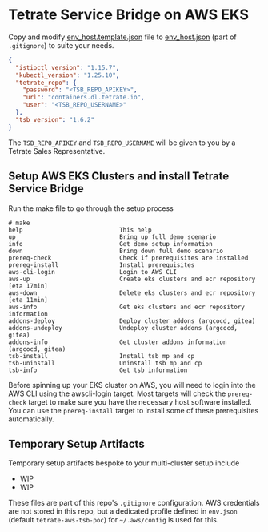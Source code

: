 # Tetrate Service Bridge on AWS EKS

Copy and modify [env_host.template.json](env_host.template.json) file to [env_host.json](env_host.json) (part of `.gitignore`) to suite your needs.

```json
{
  "istioctl_version": "1.15.7",
  "kubectl_version": "1.25.10",
  "tetrate_repo": {
    "password": "<TSB_REPO_APIKEY>",
    "url": "containers.dl.tetrate.io",
    "user": "<TSB_REPO_USERNAME>"
  },
  "tsb_version": "1.6.2"
}
```

The `TSB_REPO_APIKEY` and `TSB_REPO_USERNAME` will be given to you by a Tetrate Sales Representative.

## Setup AWS EKS Clusters and install Tetrate Service Bridge

Run the make file to go through the setup process

```
# make
help                           This help
up                             Bring up full demo scenario
info                           Get demo setup information
down                           Bring down full demo scenario
prereq-check                   Check if prerequisites are installed
prereq-install                 Install prerequisites
aws-cli-login                  Login to AWS CLI
aws-up                         Create eks clusters and ecr repository [eta 17min]
aws-down                       Delete eks clusters and ecr repository [eta 11min]
aws-info                       Get eks clusters and ecr repository information
addons-deploy                  Deploy cluster addons (argcocd, gitea)
addons-undeploy                Undeploy cluster addons (argcocd, gitea)
addons-info                    Get cluster addons information (argcocd, gitea)
tsb-install                    Install tsb mp and cp
tsb-uninstall                  Uninstall tsb mp and cp
tsb-info                       Get tsb information
```

Before spinning up your EKS cluster on AWS, you will need to login into the AWS CLI using the awscli-login target.
Most targets will check the `prereq-check` target to make sure you have the necessary host software installed.
You can use the `prereq-install` target to install some of these prerequisites automatically.


## Temporary Setup Artifacts

Temporary setup artifacts bespoke to your multi-cluster setup include

- WIP
- WIP

These files are part of this repo's `.gitignore` configuration.
AWS credentials are not stored in this repo, but a dedicated profile defined in `env.json` (default `tetrate-aws-tsb-poc`) for `~/.aws/config` is used for this.
